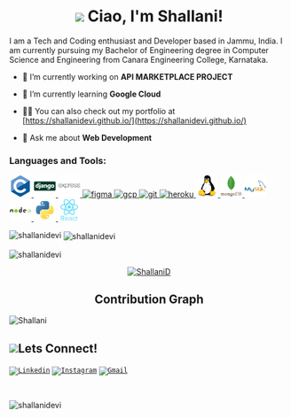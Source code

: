 <h1 align = "center"><img src="https://emojis.slackmojis.com/emojis/images/1623587399/44665/kirby_hi.gif?1623587399" width="55px"> Ciao, I'm Shallani! </h1>
I am a Tech and Coding enthusiast and Developer based in Jammu, India. I am currently pursuing my Bachelor of Engineering degree in Computer Science and Engineering from Canara Engineering College, Karnataka.

- 🔭 I’m currently working on **API MARKETPLACE PROJECT**

- 🌱 I’m currently learning **Google Cloud**

- 👨‍💻 You can also check out my portfolio at [https://shallanidevi.github.io/](https://shallanidevi.github.io/)

- 💬 Ask me about **Web Development**

<h3 align="left">Languages and Tools:</h3>
<p align="left"> <a href="https://www.cprogramming.com/" target="_blank" rel="noreferrer"> <img src="https://raw.githubusercontent.com/devicons/devicon/master/icons/c/c-original.svg" alt="c" width="40" height="40"/> </a> <a href="https://www.djangoproject.com/" target="_blank" rel="noreferrer"> <img src="https://raw.githubusercontent.com/devicons/devicon/master/icons/django/django-original.svg" alt="django" width="40" height="40"/> </a> <a href="https://expressjs.com" target="_blank" rel="noreferrer"> <img src="https://raw.githubusercontent.com/devicons/devicon/master/icons/express/express-original-wordmark.svg" alt="express" width="40" height="40"/> </a> <a href="https://www.figma.com/" target="_blank" rel="noreferrer"> <img src="https://www.vectorlogo.zone/logos/figma/figma-icon.svg" alt="figma" width="40" height="40"/> </a> <a href="https://cloud.google.com" target="_blank" rel="noreferrer"> <img src="https://www.vectorlogo.zone/logos/google_cloud/google_cloud-icon.svg" alt="gcp" width="40" height="40"/> </a> <a href="https://git-scm.com/" target="_blank" rel="noreferrer"> <img src="https://www.vectorlogo.zone/logos/git-scm/git-scm-icon.svg" alt="git" width="40" height="40"/> </a> <a href="https://heroku.com" target="_blank" rel="noreferrer"> <img src="https://www.vectorlogo.zone/logos/heroku/heroku-icon.svg" alt="heroku" width="40" height="40"/> </a> <a href="https://www.linux.org/" target="_blank" rel="noreferrer"> <img src="https://raw.githubusercontent.com/devicons/devicon/master/icons/linux/linux-original.svg" alt="linux" width="40" height="40"/> </a> <a href="https://www.mongodb.com/" target="_blank" rel="noreferrer"> <img src="https://raw.githubusercontent.com/devicons/devicon/master/icons/mongodb/mongodb-original-wordmark.svg" alt="mongodb" width="40" height="40"/> </a> <a href="https://www.mysql.com/" target="_blank" rel="noreferrer"> <img src="https://raw.githubusercontent.com/devicons/devicon/master/icons/mysql/mysql-original-wordmark.svg" alt="mysql" width="40" height="40"/> </a> <a href="https://nodejs.org" target="_blank" rel="noreferrer"> <img src="https://raw.githubusercontent.com/devicons/devicon/master/icons/nodejs/nodejs-original-wordmark.svg" alt="nodejs" width="40" height="40"/> </a> <a href="https://www.python.org" target="_blank" rel="noreferrer"> <img src="https://raw.githubusercontent.com/devicons/devicon/master/icons/python/python-original.svg" alt="python" width="40" height="40"/> </a> <a href="https://reactjs.org/" target="_blank" rel="noreferrer"> <img src="https://raw.githubusercontent.com/devicons/devicon/master/icons/react/react-original-wordmark.svg" alt="react" width="40" height="40"/> </a> </p>

<p><img align="left" src="https://github-readme-stats.vercel.app/api/top-langs?username=shallanidevi&show_icons=true&locale=en&layout=compact" alt="shallanidevi" /></p>

<p>&nbsp;<img align="center" src="https://github-readme-stats.vercel.app/api?username=shallanidevi&show_icons=true&locale=en" alt="shallanidevi" /></p>

<p><img align="center" src="https://github-readme-streak-stats.herokuapp.com/?user=shallanidevi&" alt="shallanidevi" /></p>

<p align="center"> <a href="https://twitter.com/shallaniD" target="blank"><img src="https://img.shields.io/twitter/follow/ShallaniD?logo=twitter&style=for-the-badge" alt="ShallaniD" /></a> </p>

<p align="center">
 <h2 align="center">Contribution Graph</h2>
<p>
<img alt="Shallani" src="https://activity-graph.herokuapp.com/graph?username=shallanidevi&bg_color=1F222E&color=F8D866&line=F85D7F&point=FFFFFF&hide_border=true" />
</p>

## <img src="https://media.giphy.com/media/KcnlGHBpnKnjZIuCMv/giphy.gif" width="50px">Lets Connect!
<code><a href="https://www.linkedin.com/in/shallanidevi/"><img width="45px" src="https://img.icons8.com/color/8x/000000/linkedin.png" title="Linkedin"/></a></code>
<code><a href="https://www.instagram.com/shallanidevi"><img width="45px" src="https://img.icons8.com/fluent/48/000000/instagram-new.png" title="Instagram"/></a></code>
<code><a href="shallani2020@gmail.com"><img width="43px" src="https://img.icons8.com/fluent/48/000000/gmail.png" title="Gmail"/></a></code>

<br>
<p align="left"> <img src="https://komarev.com/ghpvc/?username=shallanidevi&label=Profile%20views&color=0e75b6&style=flat" alt="shallanidevi" /> </p>
